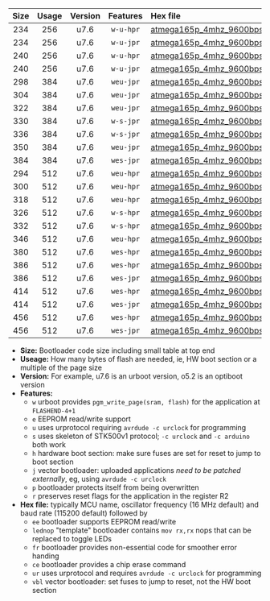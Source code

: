 |Size|Usage|Version|Features|Hex file|
|:-:|:-:|:-:|:-:|:--|
|234|256|u7.6|`w-u-hpr`|[atmega165p_4mhz_9600bps_ur.hex](https://raw.githubusercontent.com/stefanrueger/urboot/main//atmega165p_4mhz_9600bps_ur.hex)|
|234|256|u7.6|`w-u-jpr`|[atmega165p_4mhz_9600bps_ur_vbl.hex](https://raw.githubusercontent.com/stefanrueger/urboot/main//atmega165p_4mhz_9600bps_ur_vbl.hex)|
|240|256|u7.6|`w-u-hpr`|[atmega165p_4mhz_9600bps_lednop_ur.hex](https://raw.githubusercontent.com/stefanrueger/urboot/main//atmega165p_4mhz_9600bps_lednop_ur.hex)|
|240|256|u7.6|`w-u-jpr`|[atmega165p_4mhz_9600bps_lednop_ur_vbl.hex](https://raw.githubusercontent.com/stefanrueger/urboot/main//atmega165p_4mhz_9600bps_lednop_ur_vbl.hex)|
|298|384|u7.6|`weu-jpr`|[atmega165p_4mhz_9600bps_ee_ur_vbl.hex](https://raw.githubusercontent.com/stefanrueger/urboot/main//atmega165p_4mhz_9600bps_ee_ur_vbl.hex)|
|304|384|u7.6|`weu-jpr`|[atmega165p_4mhz_9600bps_ee_lednop_ur_vbl.hex](https://raw.githubusercontent.com/stefanrueger/urboot/main//atmega165p_4mhz_9600bps_ee_lednop_ur_vbl.hex)|
|322|384|u7.6|`weu-jpr`|[atmega165p_4mhz_9600bps_ee_lednop_fr_ur_vbl.hex](https://raw.githubusercontent.com/stefanrueger/urboot/main//atmega165p_4mhz_9600bps_ee_lednop_fr_ur_vbl.hex)|
|330|384|u7.6|`w-s-jpr`|[atmega165p_4mhz_9600bps_vbl.hex](https://raw.githubusercontent.com/stefanrueger/urboot/main//atmega165p_4mhz_9600bps_vbl.hex)|
|336|384|u7.6|`w-s-jpr`|[atmega165p_4mhz_9600bps_lednop_vbl.hex](https://raw.githubusercontent.com/stefanrueger/urboot/main//atmega165p_4mhz_9600bps_lednop_vbl.hex)|
|350|384|u7.6|`weu-jpr`|[atmega165p_4mhz_9600bps_ee_lednop_fr_ce_ur_vbl.hex](https://raw.githubusercontent.com/stefanrueger/urboot/main//atmega165p_4mhz_9600bps_ee_lednop_fr_ce_ur_vbl.hex)|
|384|384|u7.6|`wes-jpr`|[atmega165p_4mhz_9600bps_ee_vbl.hex](https://raw.githubusercontent.com/stefanrueger/urboot/main//atmega165p_4mhz_9600bps_ee_vbl.hex)|
|294|512|u7.6|`weu-hpr`|[atmega165p_4mhz_9600bps_ee_ur.hex](https://raw.githubusercontent.com/stefanrueger/urboot/main//atmega165p_4mhz_9600bps_ee_ur.hex)|
|300|512|u7.6|`weu-hpr`|[atmega165p_4mhz_9600bps_ee_lednop_ur.hex](https://raw.githubusercontent.com/stefanrueger/urboot/main//atmega165p_4mhz_9600bps_ee_lednop_ur.hex)|
|318|512|u7.6|`weu-hpr`|[atmega165p_4mhz_9600bps_ee_lednop_fr_ur.hex](https://raw.githubusercontent.com/stefanrueger/urboot/main//atmega165p_4mhz_9600bps_ee_lednop_fr_ur.hex)|
|326|512|u7.6|`w-s-hpr`|[atmega165p_4mhz_9600bps.hex](https://raw.githubusercontent.com/stefanrueger/urboot/main//atmega165p_4mhz_9600bps.hex)|
|332|512|u7.6|`w-s-hpr`|[atmega165p_4mhz_9600bps_lednop.hex](https://raw.githubusercontent.com/stefanrueger/urboot/main//atmega165p_4mhz_9600bps_lednop.hex)|
|346|512|u7.6|`weu-hpr`|[atmega165p_4mhz_9600bps_ee_lednop_fr_ce_ur.hex](https://raw.githubusercontent.com/stefanrueger/urboot/main//atmega165p_4mhz_9600bps_ee_lednop_fr_ce_ur.hex)|
|380|512|u7.6|`wes-hpr`|[atmega165p_4mhz_9600bps_ee.hex](https://raw.githubusercontent.com/stefanrueger/urboot/main//atmega165p_4mhz_9600bps_ee.hex)|
|386|512|u7.6|`wes-hpr`|[atmega165p_4mhz_9600bps_ee_lednop.hex](https://raw.githubusercontent.com/stefanrueger/urboot/main//atmega165p_4mhz_9600bps_ee_lednop.hex)|
|386|512|u7.6|`wes-jpr`|[atmega165p_4mhz_9600bps_ee_lednop_vbl.hex](https://raw.githubusercontent.com/stefanrueger/urboot/main//atmega165p_4mhz_9600bps_ee_lednop_vbl.hex)|
|414|512|u7.6|`wes-hpr`|[atmega165p_4mhz_9600bps_ee_lednop_fr.hex](https://raw.githubusercontent.com/stefanrueger/urboot/main//atmega165p_4mhz_9600bps_ee_lednop_fr.hex)|
|414|512|u7.6|`wes-jpr`|[atmega165p_4mhz_9600bps_ee_lednop_fr_vbl.hex](https://raw.githubusercontent.com/stefanrueger/urboot/main//atmega165p_4mhz_9600bps_ee_lednop_fr_vbl.hex)|
|456|512|u7.6|`wes-hpr`|[atmega165p_4mhz_9600bps_ee_lednop_fr_ce.hex](https://raw.githubusercontent.com/stefanrueger/urboot/main//atmega165p_4mhz_9600bps_ee_lednop_fr_ce.hex)|
|456|512|u7.6|`wes-jpr`|[atmega165p_4mhz_9600bps_ee_lednop_fr_ce_vbl.hex](https://raw.githubusercontent.com/stefanrueger/urboot/main//atmega165p_4mhz_9600bps_ee_lednop_fr_ce_vbl.hex)|

- **Size:** Bootloader code size including small table at top end
- **Useage:** How many bytes of flash are needed, ie, HW boot section or a multiple of the page size
- **Version:** For example, u7.6 is an urboot version, o5.2 is an optiboot version
- **Features:**
  + `w` urboot provides `pgm_write_page(sram, flash)` for the application at `FLASHEND-4+1`
  + `e` EEPROM read/write support
  + `u` uses urprotocol requiring `avrdude -c urclock` for programming
  + `s` uses skeleton of STK500v1 protocol; `-c urclock` and `-c arduino` both work
  + `h` hardware boot section: make sure fuses are set for reset to jump to boot section
  + `j` vector bootloader: uploaded applications *need to be patched externally*, eg, using `avrdude -c urclock`
  + `p` bootloader protects itself from being overwritten
  + `r` preserves reset flags for the application in the register R2
- **Hex file:** typically MCU name, oscillator frequency (16 MHz default) and baud rate (115200 default) followed by
  + `ee` bootloader supports EEPROM read/write
  + `lednop` "template" bootloader contains `mov rx,rx` nops that can be replaced to toggle LEDs
  + `fr` bootloader provides non-essential code for smoother error handing
  + `ce` bootloader provides a chip erase command
  + `ur` uses urprotocol and requires `avrdude -c urclock` for programming
  + `vbl` vector bootloader: set fuses to jump to reset, not the HW boot section
